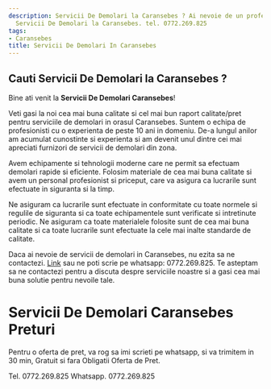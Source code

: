 ```yaml
---
description: Servicii De Demolari la Caransebes ? Ai nevoie de un profesionist in
  Servicii De Demolari la Caransebes. tel. 0772.269.825
tags:
- Caransebes
title: Servicii De Demolari In Caransebes
---
```



## Cauti Servicii De Demolari la Caransebes ?

Bine ati venit la **Servicii De Demolari Caransebes**! 

Veti gasi la noi cea mai buna calitate si cel mai bun raport calitate/pret pentru serviciile de demolari in orasul Caransebes. Suntem o echipa de profesionisti cu o experienta de peste 10 ani in domeniu. De-a lungul anilor am acumulat cunostinte si experienta si am devenit unul dintre cei mai apreciati furnizori de servicii de demolari din zona.

Avem echipamente si tehnologii moderne care ne permit sa efectuam demolari rapide si eficiente. Folosim materiale de cea mai buna calitate si avem un personal profesionist si priceput, care va asigura ca lucrarile sunt efectuate in siguranta si la timp.

Ne asiguram ca lucrarile sunt efectuate in conformitate cu toate normele si regulile de siguranta si ca toate echipamentele sunt verificate si intretinute periodic. Ne asiguram ca toate materialele folosite sunt de cea mai buna calitate si ca toate lucrarile sunt efectuate la cele mai inalte standarde de calitate.

Daca ai nevoie de servicii de demolari in Caransebes, nu ezita sa ne contactezi. [Link](https://www.servicii-demolari-caransebes.ro/) sau ne poti scrie pe whatsapp: 0772.269.825. Te asteptam sa ne contactezi pentru a discuta despre serviciile noastre si a gasi cea mai buna solutie pentru nevoile tale.

# Servicii De Demolari Caransebes Preturi
Pentru o oferta de pret, va rog sa imi scrieti pe whatsapp, si va trimitem in 30 min, Gratuit si fara Obligatii Oferta de Pret.

Tel. 0772.269.825
Whatsapp. 0772.269.825